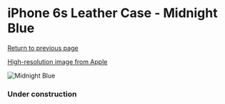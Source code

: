 # iPhone 6s Leather Case - Midnight Blue

[Return to previous page](/iphone_6)

[High-resolution image from Apple](https://store.storeimages.cdn-apple.com/8756/as-images.apple.com/is/MKXU2?wid=4500&hei=4500&fmt=png)

<div style="width: 384px"><img src="/everysource/MKXU2.png" alt="Midnight Blue"></div>

### Under construction

